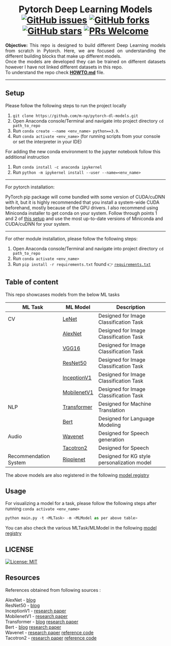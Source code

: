 <h1 align = "center">
  Pytorch Deep Learning Models <br>
  <a href="https://github.com/m-np/pytorch-dl-models/issues"><img alt="GitHub issues" src="https://img.shields.io/github/issues/m-np/pytorch-dl-models?logo=git&style=plastic"></a>
  <a href="https://github.com/m-np/pytorch-dl-models/network"><img alt="GitHub forks" src="https://img.shields.io/github/forks/m-np/pytorch-dl-models?style=plastic&logo=github"></a>
  <a href="https://github.com/m-np/pytorch-dl-models/stargazers"><img alt="GitHub stars" src="https://img.shields.io/github/stars/m-np/pytorch-dl-models?style=plastic&logo=github"></a>
  <a href="https://makeapullrequest.com/"><img alt="PRs Welcome" src="https://img.shields.io/badge/PRs-welcome-brightgreen.svg?style=plastic&logo=open-source-initiative"></a>
</h1>

<div align = "justify">

**Objective:** This repo is designed to build different Deep Learning models from scratch in Pytorch. Here, we are focused on understanding the different building blocks that make up different models. </br>
Once the models are developed they can be trained on different datasets however I have not linked different datasets in this repo. </br>
To understand the repo check [**HOWTO.md**](./HOWTO.md) file.

---

</div>

## Setup

Please follow the following steps to run the project locally <br/>

1. `git clone https://github.com/m-np/pytorch-dl-models.git`
2. Open Anaconda console/Terminal and navigate into project directory `cd path_to_repo`
3. Run `conda create --name <env_name> python==3.9`.
4. Run `conda activate <env_name>` (for running scripts from your console or set the interpreter in your IDE)

For adding the new conda environment to the jupyter notebook follow this additional instruction
1. Run `conda install -c anaconda ipykernel`
2. Run `python -m ipykernel install --user --name=<env_name>`

-----

For pytorch installation:

PyTorch pip package will come bundled with some version of CUDA/cuDNN with it,
but it is highly recommended that you install a system-wide CUDA beforehand, mostly because of the GPU drivers. 
I also recommend using Miniconda installer to get conda on your system.
Follow through points 1 and 2 of [this setup](https://github.com/Petlja/PSIML/blob/master/docs/MachineSetup.md)
and use the most up-to-date versions of Miniconda and CUDA/cuDNN for your system.

-----

For other module installation, please follow the following steps:
1. Open Anaconda console/Terminal and navigate into project directory `cd path_to_repo`
2. Run `conda activate <env_name>`
3. Run `pip install -r requirements.txt` found 👉 [`requirements.txt`](./requirements.txt)

## Table of content

This repo showcases models from the below ML tasks

| ML Task    | ML Model | Description |
| --------- | ------- | ------ |
| CV     | [LeNet](src/models/cv/lenet) | Designed for Image Classification Task |
|        | [AlexNet](src/models/cv/alexnet) | Designed for Image Classification Task |
|        | [VGG16](src/models/cv/vggnet) | Designed for Image Classification Task |
|        | [ResNet50](src/models/cv/resnet) | Designed for Image Classification Task |
|        | [InceptionV1](src/models/cv/inception) | Designed for Image Classification Task |
|        | [MobilenetV1](src/models/cv/mobilenet) | Designed for Image Classification Task |
| NLP    | [Transformer](src/models/nlp/original_transformer) | Designed for Machine Translation |
|        | [Bert](src/models/nlp/Bert) | Designed for Language Modeling |
| Audio  | [Wavenet](src/models/audio/Wavenet) | Designed for Speech generation |
|        | [Tacotron2](src/models/audio/Tacotron2) | Designed for Speech |
| Recommendation System  | [Ripplenet](src/models/recommendation_system/ripplenet) | Designed for KG style personalization model |

The above models are also registered in the following [model registry](src/model_registry.py)

## Usage

For visualizing a model for a task, please follow the following steps after running `conda activate <env_name>` 

```python
python main.py -t <MLTask> -m <MLModel as per above table>
```
You can also check the various MLTask/MLModel in the following [model registry](src/model_registry.py)

## LICENSE 

[![License: MIT](https://img.shields.io/badge/License-MIT-yellow.svg)](./LICENSE)


## Resources

<p align = "justify">
  References obtained from following sources :
   
AlexNet - [blog](https://medium.com/@siddheshb008/alexnet-architecture-explained-b6240c528bd5)  </br>
ResNet50 - [blog](https://medium.com/@freshtechyy/a-detailed-introduction-to-resnet-and-its-implementation-in-pytorch-744b13c8074a) </br>
InceptionV1 - [research paper](https://arxiv.org/abs/1409.4842) </br>
MobilenetV1 - [research paper](https://arxiv.org/abs/1704.04861) </br>
Transformer - [blog](https://medium.com/@hunter-j-phillips/multi-head-attention-7924371d477a) [research paper](https://arxiv.org/abs/1706.03762) </br>
Bert - [blog](https://medium.com/@hunter-j-phillips/multi-head-attention-7924371d477a) [research paper](https://arxiv.org/abs/1810.04805) </br>
Wavenet - [research paper](https://arxiv.org/abs/1609.03499) [reference code](https://github.com/r9y9/wavenet_vocoder/blob/master/wavenet_vocoder/modules.py) </br>
Tacotron2 - [research paper](https://arxiv.org/abs/1712.05884) [reference code](https://github.com/NVIDIA/tacotron2/blob/master/model.py) </br>
</p>
